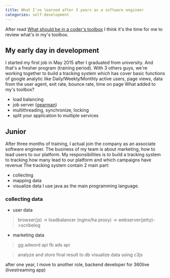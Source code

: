 ```yaml
---
title: What I've learned after 3 years as a software engineer
categories: self-development
---
```

After read [What should be in a coder's toolbox](https://hackernoon.com/what-should-be-in-a-coders-toolbox-96674fc8fb74)
I think it's the time for me to review what's in my's toolbox.

## My early day in development
I started my first job in May 2015 after I graduated from university. And that's a fresher program (training period).
With 3 others guys, we're working together to build a tracking system
which has cover basic functions of google analytic like Daily/Weekly/Monthly active users,
page views, data from the user agent, exit rate, bounce rate, time on page
What added to my's toolbox?
- load balancing
- job server ([gearman](http://gearman.org/))
- multithreading, synchronize, locking
- split your application to multiple services

## Junior
After three months of training, I actual join the company as an associate software engineer.
The business of my team is about marketing, how to lead users to our platform.
My responsibilities is to build a tracking system to tracking how many lead to our platform
and which campaigns have revenue
The tracking system contain 2 main part:
- collecting
- mapping data
- visualize data
I use java as the main programming language.
### collecting data
- user data
>browser(js) -> loadbalancer (nginx/ha proxy) -> webserver(jetty)->scribelog
- marketing data
>  gg adword api
> fb ads api

>analyze and store final result to db
>visualize data using c3js


after one year, I move to another role, backend developer for 360live (livestreaming app)

















